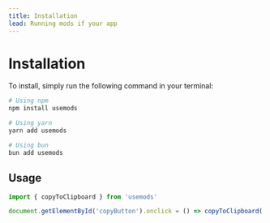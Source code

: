 ```yaml
---
title: Installation
lead: Running mods if your app
--- 
```


# Installation
To install, simply run the following command in your terminal:
```bash [cmd] meta-info=val
# Using npm
npm install usemods

# Using yarn
yarn add usemods

# Using bun
bun add usemods
```

## Usage
```javascript [meta-info=val]
import { copyToClipboard } from 'usemods'

document.getElementById('copyButton').onclick = () => copyToClipboard('Hello, world!')
```
